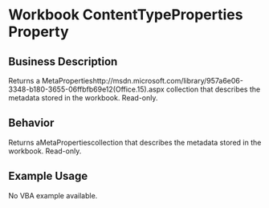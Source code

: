 # Workbook ContentTypeProperties Property

## Business Description
Returns a MetaPropertieshttp://msdn.microsoft.com/library/957a6e06-3348-b180-3655-06ffbfb69e12(Office.15).aspx collection that describes the metadata stored in the workbook. Read-only.

## Behavior
Returns aMetaPropertiescollection that describes the metadata stored in the workbook. Read-only.

## Example Usage
No VBA example available.
